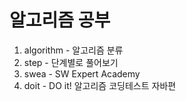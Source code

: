# 알고리즘 공부

1. algorithm - 알고리즘 분류
2. step - 단계별로 풀어보기
3. swea - SW Expert Academy
4. doit - DO it! 알고리즘 코딩테스트 자바편 